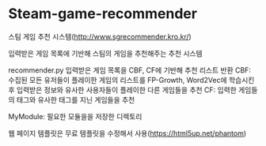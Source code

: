 # Steam-game-recommender

스팀 게임 추천 시스템(http://www.sgrecommender.kro.kr/)

입력받은 게임 목록에 기반해 스팀의 게임을 추천해주는 추천 시스템

recommender.py
입력받은 게임 목록을 CBF, CF에 기반해 추천 리스트 반환
CBF: 수집된 모든 유저들이 플레이한 게임의 리스트를 FP-Growth, Word2Vec에 학습시킨 후 입력받은 정보와 유사한 사용자들이 플레이한 다른 게임들을 추천
CF: 입력한 게임들의 태그와 유사한 태그를 지닌 게임들을 추천

MyModule: 필요한 모듈을을 저장한 디렉토리

웹 페이지 템플릿은 무료 템플릿을 수정해서 사용(https://html5up.net/phantom)
               


